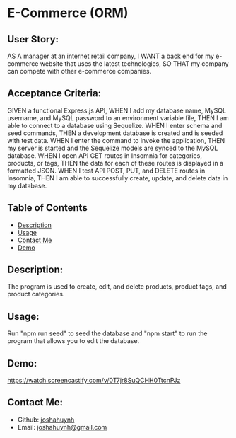 # E-Commerce (ORM)
  ## User Story:
  AS A manager at an internet retail company, I WANT a back end for my e-commerce website that uses the latest technologies, SO THAT my company can compete with other e-commerce companies.
  ## Acceptance Criteria:
  GIVEN a functional Express.js API, WHEN I add my database name, MySQL username, and MySQL password to an environment variable file, THEN I am able to connect to a database using Sequelize. WHEN I enter schema and seed commands, THEN a development database is created and is seeded with test data. WHEN I enter the command to invoke the application, THEN my server is started and the Sequelize models are synced to the MySQL database. WHEN I open API GET routes in Insomnia for categories, products, or tags, THEN the data for each of these routes is displayed in a formatted JSON. WHEN I test API POST, PUT, and DELETE routes in Insomnia, THEN I am able to successfully create, update, and delete data in my database.
  ## Table of Contents 
  - [Description](#description)
  - [Usage](#usage)
  - [Contact Me](#contact-me)
  - [Demo](#demo)
  ## Description:
  The program is used to create, edit, and delete products, product tags, and product categories.
  ## Usage:
  Run "npm run seed" to seed the database and "npm start" to run the program that allows you to edit the database.
  ## Demo:
  https://watch.screencastify.com/v/0T7jr8SuQCHH0TtcnPJz
  ## Contact Me:
  - Github: [joshahuynh](https://github.com/joshahuynh)
  - Email: joshahuynh@gmail.com 
